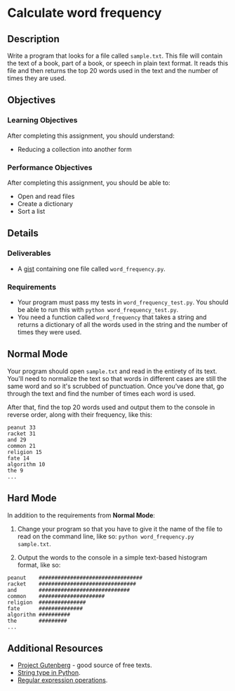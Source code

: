 # Calculate word frequency

## Description

Write a program that looks for a file called `sample.txt`. This file will contain the text of a book, part of a book, or speech in plain text format. It reads this file and then returns the top 20 words used in the text and the number of times they are used.

## Objectives

### Learning Objectives

After completing this assignment, you should understand:

* Reducing a collection into another form

### Performance Objectives

After completing this assignment, you should be able to:

* Open and read files
* Create a dictionary
* Sort a list

## Details

### Deliverables

* A [gist](https://gist.github.com) containing one file called `word_frequency.py`.

### Requirements  

* Your program must pass my tests in `word_frequency_test.py`. You should be able to run this with `python word_frequency_test.py`.
* You need a function called `word_frequency` that takes a string and returns a dictionary of all the words used in the string and the number of times they were used.

## Normal Mode

Your program should open `sample.txt` and read in the entirety of its text. You'll need to normalize the text so that words in different cases are still the same word and so it's scrubbed of punctuation. Once you've done that, go through the text and find the number of times each word is used.

After that, find the top 20 words used and output them to the console in reverse order, along with their frequency, like this:

```
peanut 33
racket 31
and 29
common 21
religion 15
fate 14
algorithm 10
the 9
...
```

## Hard Mode

In addition to the requirements from **Normal Mode**:

1. Change your program so that you have to give it the name of the file to read on the command line, like so: `python word_frequency.py sample.txt`.

2. Output the words to the console in a simple text-based histogram format, like so:

```
peanut    #################################
racket    ###############################
and       #############################
common    #####################
religion  ###############
fate      ##############
algorithm ##########
the       #########
...
```

## Additional Resources

* [Project Gutenberg](https://www.gutenberg.org/) - good source of free texts.
* [String type in Python](https://docs.python.org/3/library/stdtypes.html#text-sequence-type-str).
* [Regular expression operations](https://docs.python.org/3/library/re.html).
